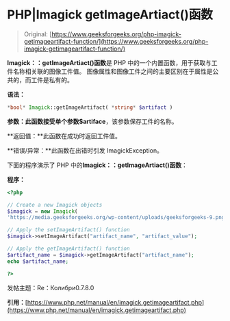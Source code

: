 # PHP|Imagick getImageArtiact()函数

> Original: [https://www.geeksforgeeks.org/php-imagick-getimageartifact-function/](https://www.geeksforgeeks.org/php-imagick-getimageartifact-function/)

**Imagick：：getImageArtiact()函数**是 PHP 中的一个内置函数，用于获取与工件名称相关联的图像工件值。 图像属性和图像工件之间的主要区别在于属性是公共的，而工件是私有的。

**语法：**

```php
*bool* Imagick::getImageArtifact( *string* $artifact )
```

**参数：**此函数接受单个参数**$artiface**，该参数保存工件的名称。

**返回值：**此函数在成功时返回工件值。

**错误/异常：**此函数在出错时引发 ImagickException。

下面的程序演示了 PHP 中的**Imagick：：getImageArtiact()函数**：

**程序：**

```php
<?php

// Create a new Imagick objects
$imagick = new Imagick(
'https://media.geeksforgeeks.org/wp-content/uploads/geeksforgeeks-9.png');

// Apply the setImageArtifact() function
$imagick->setImageArtifact("artifact_name", "artifact_value");

// Apply the getImageArtifact() function
$artifact_name = $imagick->getImageArtifact("artifact_name");
echo $artifact_name;

?>
```

发帖主题：Re：Колибри0.7.8.0

**引用：**[https://www.php.net/manual/en/imagick.getimageartifact.php](https://www.php.net/manual/en/imagick.getimageartifact.php)